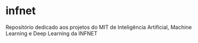 # infnet
Repositório dedicado aos projetos do MIT de Inteligência Artificial, Machine Learning e Deep Learning da INFNET

